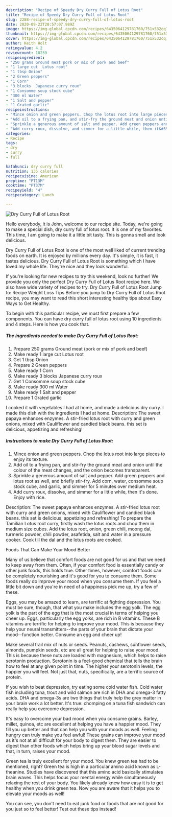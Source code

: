 ```yaml
---
description: "Recipe of Speedy Dry Curry Full of Lotus Root"
title: "Recipe of Speedy Dry Curry Full of Lotus Root"
slug: 2288-recipe-of-speedy-dry-curry-full-of-lotus-root
date: 2020-09-22T20:57:07.989Z
image: https://img-global.cpcdn.com/recipes/6435064129781760/751x532cq70/dry-curry-full-of-lotus-root-recipe-main-photo.jpg
thumbnail: https://img-global.cpcdn.com/recipes/6435064129781760/751x532cq70/dry-curry-full-of-lotus-root-recipe-main-photo.jpg
cover: https://img-global.cpcdn.com/recipes/6435064129781760/751x532cq70/dry-curry-full-of-lotus-root-recipe-main-photo.jpg
author: Keith Holt
ratingvalue: 4.2
reviewcount: 18239
recipeingredient:
- "250 grams Ground meat pork or mix of pork and beef"
- "1 large cut  Lotus root"
- "1 tbsp Onion"
- "2 Green peppers"
- "1 Corn"
- "3 blocks  Japanese curry roux"
- "1 Consomme soup stock cube"
- "300 ml Water"
- "1 Salt and pepper"
- "1 Grated garlic"
recipeinstructions:
- "Mince onion and green peppers. Chop the lotus root into large pieces to enjoy its texture."
- "Add oil to a frying pan, and stir-fry the ground meat and onion until the colour of the meat changes, and the onion becomes transparent."
- "Sprinkle a generous amount of salt and pepper. Add green peppers and lotus root as well, and briefly stir-fry. Add corn, water, consomme soup stock cube, and garlic, and simmer for 5 minutes over medium heat."
- "Add curry roux, dissolve, and simmer for a little while, then it&#39;s done. Enjoy with rice."
categories:
- Recipe
tags:
- dry
- curry
- full

katakunci: dry curry full 
nutrition: 135 calories
recipecuisine: American
preptime: "PT13M"
cooktime: "PT37M"
recipeyield: "4"
recipecategory: Lunch

---
```



![Dry Curry Full of Lotus Root](https://img-global.cpcdn.com/recipes/6435064129781760/751x532cq70/dry-curry-full-of-lotus-root-recipe-main-photo.jpg)

Hello everybody, it is John, welcome to our recipe site. Today, we're going to make a special dish, dry curry full of lotus root. It is one of my favorites. This time, I am going to make it a little bit tasty. This is gonna smell and look delicious.

Dry Curry Full of Lotus Root is one of the most well liked of current trending foods on earth. It is enjoyed by millions every day. It's simple, it is fast, it tastes delicious. Dry Curry Full of Lotus Root is something which I have loved my whole life. They're nice and they look wonderful.

If you&#39;re looking for new recipes to try this weekend, look no further! We provide you only the perfect Dry Curry Full of Lotus Root recipe here. We also have wide variety of recipes to try. Dry Curry Full of Lotus Root Jump to: Recipe Weight Loss Tips Before you jump to Dry Curry Full of Lotus Root recipe, you may want to read this short interesting healthy tips about Easy Ways to Get Healthy.


To begin with this particular recipe, we must first prepare a few components. You can have dry curry full of lotus root using 10 ingredients and 4 steps. Here is how you cook that.

<!--inarticleads1-->

##### The ingredients needed to make Dry Curry Full of Lotus Root:

1. Prepare 250 grams Ground meat (pork or mix of pork and beef)
1. Make ready 1 large cut  Lotus root
1. Get 1 tbsp Onion
1. Prepare 2 Green peppers
1. Make ready 1 Corn
1. Make ready 3 blocks  Japanese curry roux
1. Get 1 Consomme soup stock cube
1. Make ready 300 ml Water
1. Make ready 1 Salt and pepper
1. Prepare 1 Grated garlic


I cooked it with vegetables I had at home, and made a delicious dry curry. I made this dish with the ingredients I had at home. Description: The sweet papaya enhances enzymes. A stir-fried lotus root with curry and green onions, mixed with Cauliflower and candied black beans. this set is delicious, appetizing and refreshing! 

<!--inarticleads2-->

##### Instructions to make Dry Curry Full of Lotus Root:

1. Mince onion and green peppers. Chop the lotus root into large pieces to enjoy its texture.
1. Add oil to a frying pan, and stir-fry the ground meat and onion until the colour of the meat changes, and the onion becomes transparent.
1. Sprinkle a generous amount of salt and pepper. Add green peppers and lotus root as well, and briefly stir-fry. Add corn, water, consomme soup stock cube, and garlic, and simmer for 5 minutes over medium heat.
1. Add curry roux, dissolve, and simmer for a little while, then it&#39;s done. Enjoy with rice.


Description: The sweet papaya enhances enzymes. A stir-fried lotus root with curry and green onions, mixed with Cauliflower and candied black beans. this set is delicious, appetizing and refreshing! To prepare the Tamilian Lotus root curry, firstly wash the lotus roots and chop them in medium size cubes. Add the lotus root, onion, green chili, moong dal, turmeric powder, chili powder, asafetida, salt and water in a pressure cooker. Cook till the dal and the lotus roots are cooked. 

Foods That Can Make Your Mood Better


Many of us believe that comfort foods are not good for us and that we need to keep away from them. Often, if your comfort food is essentially candy or other junk foods, this holds true. Other times, however, comfort foods can be completely nourishing and it's good for you to consume them. Some foods really do improve your mood when you consume them. If you feel a little bit down and you're in need of a happiness pick me up, try a few of these.

Eggs, you may be amazed to learn, are terrific at fighting depression. You must be sure, though, that what you make includes the egg yolk. The egg yolk is the part of the egg that is the most crucial in terms of helping you cheer up. Eggs, particularly the egg yolks, are rich in B vitamins. These B vitamins are terrific for helping to improve your mood. This is because they help your neural transmitters--the parts of your brain that dictate your mood--function better. Consume an egg and cheer up!

Make several trail mix of nuts or seeds. Peanuts, cashews, sunflower seeds, almonds, pumpkin seeds, etc are all great for helping to raise your mood. This is because these nuts are loaded with magnesium, which helps to raise serotonin production. Serotonin is a feel-good chemical that tells the brain how to feel at any given point in time. The higher your serotonin levels, the happier you will feel. Not just that, nuts, specifically, are a terrific source of protein.

If you wish to beat depression, try eating some cold water fish. Cold water fish including tuna, trout and wild salmon are rich in DHA and omega-3 fatty acids. DHA and omega-3s are two things that truly help the grey matter in your brain work a lot better. It's true: chomping on a tuna fish sandwich can really help you overcome depression. 

It's easy to overcome your bad mood when you consume grains. Barley, millet, quinoa, etc are excellent at helping you have a happier mood. They fill you up better and that can help you with your moods as well. Feeling hungry can truly make you feel awful! These grains can improve your mood as it's not at all difficult for your body to digest them. They are easier to digest than other foods which helps bring up your blood sugar levels and that, in turn, raises your mood.

Green tea is truly excellent for your mood. You knew green tea had to be mentioned, right? Green tea is high in a particular amino acid known as L-theanine. Studies have discovered that this amino acid basically stimulates brain waves. This helps focus your mental energy while simultaneously relaxing the rest of your body. You likely already knew how easy it is to get healthy when you drink green tea. Now you are aware that it helps you to elevate your moods as well!

You can see, you don't need to eat junk food or foods that are not good for you just so to feel better! Test out  these tips  instead!

